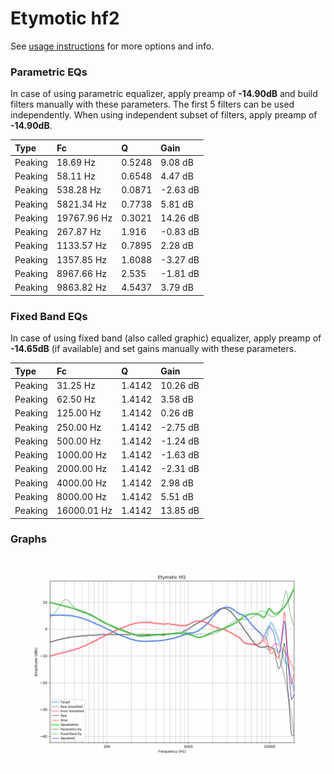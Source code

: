 # Etymotic hf2
See [usage instructions](https://github.com/jaakkopasanen/AutoEq#usage) for more options and info.

### Parametric EQs
In case of using parametric equalizer, apply preamp of **-14.90dB** and build filters manually
with these parameters. The first 5 filters can be used independently.
When using independent subset of filters, apply preamp of **-14.90dB**.

| Type    | Fc          |      Q | Gain     |
|:--------|:------------|:-------|:---------|
| Peaking | 18.69 Hz    | 0.5248 | 9.08 dB  |
| Peaking | 58.11 Hz    | 0.6548 | 4.47 dB  |
| Peaking | 538.28 Hz   | 0.0871 | -2.63 dB |
| Peaking | 5821.34 Hz  | 0.7738 | 5.81 dB  |
| Peaking | 19767.96 Hz | 0.3021 | 14.26 dB |
| Peaking | 267.87 Hz   | 1.916  | -0.83 dB |
| Peaking | 1133.57 Hz  | 0.7895 | 2.28 dB  |
| Peaking | 1357.85 Hz  | 1.6088 | -3.27 dB |
| Peaking | 8967.66 Hz  | 2.535  | -1.81 dB |
| Peaking | 9863.82 Hz  | 4.5437 | 3.79 dB  |

### Fixed Band EQs
In case of using fixed band (also called graphic) equalizer, apply preamp of **-14.65dB**
(if available) and set gains manually with these parameters.

| Type    | Fc          |      Q | Gain     |
|:--------|:------------|:-------|:---------|
| Peaking | 31.25 Hz    | 1.4142 | 10.26 dB |
| Peaking | 62.50 Hz    | 1.4142 | 3.58 dB  |
| Peaking | 125.00 Hz   | 1.4142 | 0.26 dB  |
| Peaking | 250.00 Hz   | 1.4142 | -2.75 dB |
| Peaking | 500.00 Hz   | 1.4142 | -1.24 dB |
| Peaking | 1000.00 Hz  | 1.4142 | -1.63 dB |
| Peaking | 2000.00 Hz  | 1.4142 | -2.31 dB |
| Peaking | 4000.00 Hz  | 1.4142 | 2.98 dB  |
| Peaking | 8000.00 Hz  | 1.4142 | 5.51 dB  |
| Peaking | 16000.01 Hz | 1.4142 | 13.85 dB |

### Graphs
![](./Etymotic%20hf2.png)